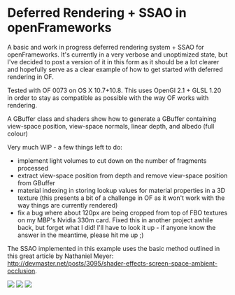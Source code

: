# Deferred Rendering + SSAO in openFrameworks

A basic and work in progress deferred rendering system + SSAO for openFrameworks. It's currently in a very verbose and unoptimized state, but I've decided to post a version of it in this form as it should be a lot clearer and hopefully serve as a clear example of how to get started with deferred rendering in OF.

Tested with OF 0073 on OS X 10.7+10.8. This uses OpenGl 2.1 + GLSL 1.20 in order to stay as compatible as possible with the way OF works with rendering.

A GBuffer class and shaders show how to generate a GBuffer containing view-space position, view-space normals, linear depth, and albedo (full colour)

Very much WIP - a few things left to do:
- implement light volumes to cut down on the number of fragments processed
- extract view-space position from depth and remove view-space position from GBuffer
- material indexing in storing lookup values for material properties in a 3D texture (this presents a bit of a challenge in OF as it won't work with the way things are currently rendered)
- fix a bug where about 120px are being cropped from top of FBO textures on my MBP's Nvidia 330m card. Fixed this in another project awhile back, but forget what I did! I'll have to look it up - if anyone know the answer in the meantime, please hit me up ;)

The SSAO implemented in this example uses the basic method outlined in this great article by Nathaniel Meyer: http://devmaster.net/posts/3095/shader-effects-screen-space-ambient-occlusion.

<img src="http://farm9.staticflickr.com/8367/8385201806_a60b986ff0_c_d.jpg" />
<img src="http://farm9.staticflickr.com/8223/8253081005_2e6493be39_c_d.jpg" />
<img src="http://farm9.staticflickr.com/8355/8384117427_00fcdb6f7e_c_d.jpg" />
